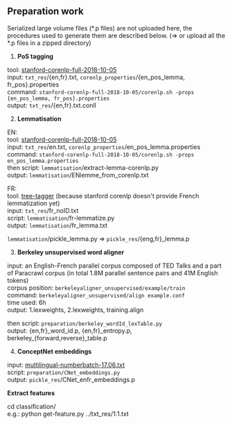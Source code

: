 ## Preparation work

Serialized large volume files (*.p files) are not uploaded here, the procedures used to generate them are described below. (=> or upload all the *.p files in a zipped directory)

1. **PoS tagging** 

tool: [stanford-corenlp-full-2018-10-05](https://stanfordnlp.github.io/CoreNLP/download.html) <br/>
input: `txt_res`/{en,fr}.txt, `corenlp_properties`/{en_pos_lemma, fr_pos}.properties <br/>
command: `stanford-corenlp-full-2018-10-05/corenlp.sh -props {en_pos_lemma, fr_pos}.properties` <br/>
output: `txt_res`/{en,fr}.txt.conll 

2. **Lemmatisation** 

EN: <br/>
tool: [stanford-corenlp-full-2018-10-05](https://stanfordnlp.github.io/CoreNLP/download.html) <br/>
input: `txt_res`/en.txt, `corenlp_properties`/en_pos_lemma.properties <br/>
command: `stanford-corenlp-full-2018-10-05/corenlp.sh -props en_pos_lemma.properties` <br/>
then script: `lemmatisation`/extract-lemma-corenlp.py <br/>
output: `lemmatisation`/ENlemme_from_corenlp.txt <br/>

FR: <br/>
tool: [tree-tagger](http://www.cis.uni-muenchen.de/~schmid/tools/TreeTagger/) (because stanford corenlp doesn't provide French lemmatization yet) <br/>
input: `txt_res`/fr_noID.txt  <br/>
script: `lemmatisation`/fr-lemmatize.py <br/>
output: `lemmatisation`/fr_lemma.txt  <br/>

`lemmatisation`/pickle_lemma.py => `pickle_res`/{eng,fr}_lemma.p <br/>

3. **Berkeley unsupervised word aligner**

input: an English-French parallel corpus composed of TED Talks and a part of Paracrawl corpus (in total 1.8M parallel sentence pairs and 41M English tokens)  <br/>
corpus position: `berkeleyaligner_unsupervised/example/train` <br/> 
command: `berkeleyaligner_unsupervised/align example.conf` <br/>
time used: 6h  <br/>
output: 1.lexweights, 2.lexweights, training.align 

then script: `preparation/berkeley_wordId_lexTable.py` <br/>
output: {en,fr}_word_id.p, {en,fr}\_entropy.p, berkeley\_{forward,reverse}_table.p <br/>
 

4. **ConceptNet embeddings** 

input: [multilingual-numberbatch-17.06.txt](https://conceptnet.s3.amazonaws.com/downloads/2017/numberbatch/numberbatch-17.06.txt.gz) <br/>
script: `preparation/CNet_embeddings.py` <br/>
output: `pickle_res`/CNet_enfr_embeddings.p

**Extract features**

cd classification/ <br/>
e.g.: python get-feature.py ../txt_res/1:1.txt 